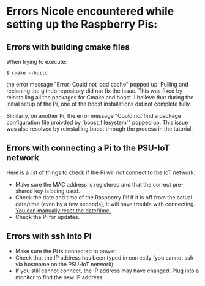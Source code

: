 # Errors Nicole encountered while setting up the Raspberry Pis:

## Errors with building cmake files
When trying to execute: 
```
$ cmake --build
```
the error message "Error: Could not load cache" popped up. Pulling and recloning the github repository did not fix the issue.
This was fixed by reinstalling all the packages for Cmake and boost. I believe that during the initial setup of the Pi, one of the boost installations did not complete fully.

Similarly, on another Pi, the error message "Could not find a package configuration file proivded by 'boost_filesystem'" popped up. This issue was also resolved by reinstalling boost through the process in the tutorial.


## Errors with connecting a Pi to the PSU-IoT network
Here is a list of things to check if the Pi will not connect to the IoT network:
* Make sure the MAC address is registered and that the correct pre-shared key is being used.
* Check the date and time of the Raspberry Pi! If it is off from the actual date/time (even by a few seconds), it will have trouble with connecting. [You can manually reset the date/time.](https://raspberrytips.com/set-date-time-raspberry-pi/#:~:text=NTP%20is%20enabled%20by%20default,%3AMM%3ASS%27%E2%80%9C.)
* Check the Pi for updates.


## Errors with ssh into Pi
* Make sure the Pi is connected to power.
* Check that the IP address has been typed in correctly (you cannot ssh via hostname on the PSU-IoT network).
* If you still cannot connect, the IP address may have changed. Plug into a monitor to find the new IP address.
